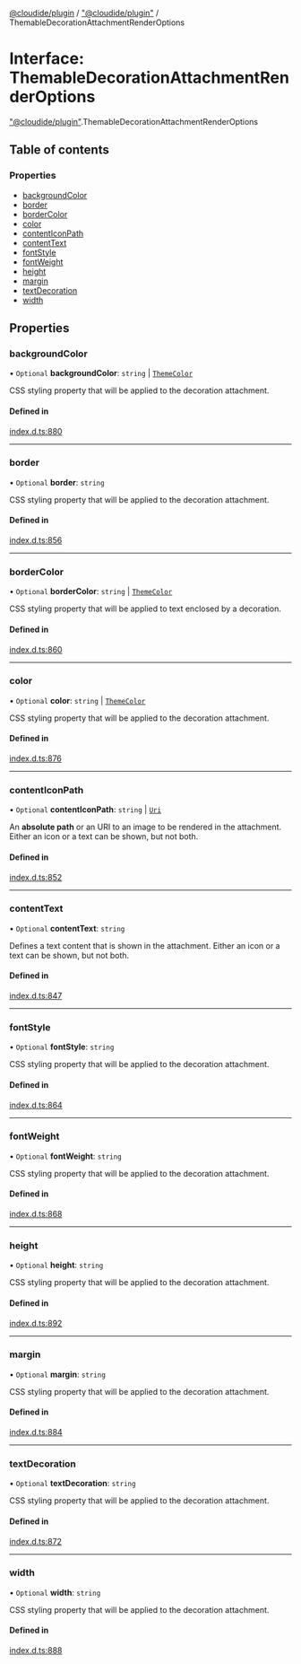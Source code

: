 [@cloudide/plugin](../README.md) / ["@cloudide/plugin"](../modules/_cloudide_plugin_.md) / ThemableDecorationAttachmentRenderOptions

# Interface: ThemableDecorationAttachmentRenderOptions

["@cloudide/plugin"](../modules/_cloudide_plugin_.md).ThemableDecorationAttachmentRenderOptions

## Table of contents

### Properties

- [backgroundColor](cloudide_plugin_.ThemableDecorationAttachmentRenderOptions.md#backgroundcolor)
- [border](cloudide_plugin_.ThemableDecorationAttachmentRenderOptions.md#border)
- [borderColor](cloudide_plugin_.ThemableDecorationAttachmentRenderOptions.md#bordercolor)
- [color](cloudide_plugin_.ThemableDecorationAttachmentRenderOptions.md#color)
- [contentIconPath](cloudide_plugin_.ThemableDecorationAttachmentRenderOptions.md#contenticonpath)
- [contentText](cloudide_plugin_.ThemableDecorationAttachmentRenderOptions.md#contenttext)
- [fontStyle](cloudide_plugin_.ThemableDecorationAttachmentRenderOptions.md#fontstyle)
- [fontWeight](cloudide_plugin_.ThemableDecorationAttachmentRenderOptions.md#fontweight)
- [height](cloudide_plugin_.ThemableDecorationAttachmentRenderOptions.md#height)
- [margin](cloudide_plugin_.ThemableDecorationAttachmentRenderOptions.md#margin)
- [textDecoration](cloudide_plugin_.ThemableDecorationAttachmentRenderOptions.md#textdecoration)
- [width](cloudide_plugin_.ThemableDecorationAttachmentRenderOptions.md#width)

## Properties

### backgroundColor

• `Optional` **backgroundColor**: `string` \| [`ThemeColor`](../classes/cloudide_plugin_.ThemeColor.md)

CSS styling property that will be applied to the decoration attachment.

#### Defined in

[index.d.ts:880](https://github.com/shuyaqian/cloudide-plugin-api/blob/26b31b9/index.d.ts#L880)

___

### border

• `Optional` **border**: `string`

CSS styling property that will be applied to the decoration attachment.

#### Defined in

[index.d.ts:856](https://github.com/shuyaqian/cloudide-plugin-api/blob/26b31b9/index.d.ts#L856)

___

### borderColor

• `Optional` **borderColor**: `string` \| [`ThemeColor`](../classes/cloudide_plugin_.ThemeColor.md)

CSS styling property that will be applied to text enclosed by a decoration.

#### Defined in

[index.d.ts:860](https://github.com/shuyaqian/cloudide-plugin-api/blob/26b31b9/index.d.ts#L860)

___

### color

• `Optional` **color**: `string` \| [`ThemeColor`](../classes/cloudide_plugin_.ThemeColor.md)

CSS styling property that will be applied to the decoration attachment.

#### Defined in

[index.d.ts:876](https://github.com/shuyaqian/cloudide-plugin-api/blob/26b31b9/index.d.ts#L876)

___

### contentIconPath

• `Optional` **contentIconPath**: `string` \| [`Uri`](../classes/cloudide_plugin_.Uri.md)

An **absolute path** or an URI to an image to be rendered in the attachment. Either an icon
or a text can be shown, but not both.

#### Defined in

[index.d.ts:852](https://github.com/shuyaqian/cloudide-plugin-api/blob/26b31b9/index.d.ts#L852)

___

### contentText

• `Optional` **contentText**: `string`

Defines a text content that is shown in the attachment. Either an icon or a text can be shown, but not both.

#### Defined in

[index.d.ts:847](https://github.com/shuyaqian/cloudide-plugin-api/blob/26b31b9/index.d.ts#L847)

___

### fontStyle

• `Optional` **fontStyle**: `string`

CSS styling property that will be applied to the decoration attachment.

#### Defined in

[index.d.ts:864](https://github.com/shuyaqian/cloudide-plugin-api/blob/26b31b9/index.d.ts#L864)

___

### fontWeight

• `Optional` **fontWeight**: `string`

CSS styling property that will be applied to the decoration attachment.

#### Defined in

[index.d.ts:868](https://github.com/shuyaqian/cloudide-plugin-api/blob/26b31b9/index.d.ts#L868)

___

### height

• `Optional` **height**: `string`

CSS styling property that will be applied to the decoration attachment.

#### Defined in

[index.d.ts:892](https://github.com/shuyaqian/cloudide-plugin-api/blob/26b31b9/index.d.ts#L892)

___

### margin

• `Optional` **margin**: `string`

CSS styling property that will be applied to the decoration attachment.

#### Defined in

[index.d.ts:884](https://github.com/shuyaqian/cloudide-plugin-api/blob/26b31b9/index.d.ts#L884)

___

### textDecoration

• `Optional` **textDecoration**: `string`

CSS styling property that will be applied to the decoration attachment.

#### Defined in

[index.d.ts:872](https://github.com/shuyaqian/cloudide-plugin-api/blob/26b31b9/index.d.ts#L872)

___

### width

• `Optional` **width**: `string`

CSS styling property that will be applied to the decoration attachment.

#### Defined in

[index.d.ts:888](https://github.com/shuyaqian/cloudide-plugin-api/blob/26b31b9/index.d.ts#L888)
